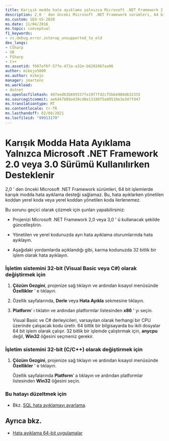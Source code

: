 ```yaml
---
title: Karışık modda hata ayıklama yalnızca Microsoft .NET Framework 2,0 veya 3,0 ' i kullanırken desteklenir | Microsoft Docs
description: 2,0 ' den önceki Microsoft .NET Framework sürümleri, 64 bit işlemlerde karışık modda hata ayıklama desteği sağlamaz. Geçici çözümler için bu makaleye bakın.
ms.custom: SEO-VS-2020
ms.date: 11/04/2016
ms.topic: conceptual
f1_keywords:
- vs.debug.error.interop_unsupported_to_old
dev_langs:
- CSharp
- VB
- FSharp
- C++
ms.assetid: f607af6f-57fe-472a-a32e-b6202067aa96
author: mikejo5000
ms.author: mikejo
manager: jmartens
ms.workload:
- dotnet
ms.openlocfilehash: 497eed63b695557fe19f7fd2cf5bb4900d632355
ms.sourcegitcommit: ae6d47b09a439cd0e13180f5e89510e3e347fd47
ms.translationtype: MT
ms.contentlocale: tr-TR
ms.lasthandoff: 02/08/2021
ms.locfileid: "99913179"
---
```

# <a name="mixed-mode-debugging-is-only-supported-when-using-microsoft-net-framework-20-or-30"></a>Karışık Modda Hata Ayıklama Yalnızca Microsoft .NET Framework 2.0 veya 3.0 Sürümü Kullanılırken Desteklenir
2,0 ' den önceki Microsoft .NET Framework sürümleri, 64 bit işlemlerde karışık modda hata ayıklama desteği sağlamaz. Bu, hata ayıklarken yönetilen koddan yerel koda veya yerel koddan yönetilen koda ilerlenemez.

 Bu sorunu geçici olarak çözmek için şunları yapabilirsiniz:

- Projenizi Microsoft .NET Framework 2,0 veya 3,0 ' ü kullanacak şekilde güncelleştirin.

- Yönetilen ve yerel kodunuzda ayrı hata ayıklama oturumlarında hata ayıklayın.

- Aşağıdaki yordamlarda açıklandığı gibi, karma kodunuzda 32 bitlik bir işlem olarak hata ayıklayın.

### <a name="to-change-the-operating-system-to-32-bit-visual-basic-or-c"></a>İşletim sistemini 32-bit (Visual Basic veya C#) olarak değiştirmek için

1. **Çözüm Gezgini**, projenize sağ tıklayın ve ardından kısayol menüsünde **Özellikler** ' e tıklayın.

2. Özellik sayfalarında, **Derle** veya **Hata Ayıkla** sekmesine tıklayın.

3. **Platform**' ı tıklatın ve ardından platformlar listesinden **x86** ' yı seçin.

     Visual Basic ve C# derleyicileri, varsayılan olarak herhangi bir CPU üzerinde çalışacak kodu üretir. 64 bitlik bir bilgisayarda bu ikili dosyalar 64 bit işlem olarak çalışır. 32 bitlik bir işlemde çalıştırmak için, **anycpu** değil, **Win32** öğesini seçmeniz gerekir.

### <a name="to-change-the-operating-system-to-32-bit-cc"></a>İşletim sistemini 32-bit (C/C++) olarak değiştirmek için

1. **Çözüm Gezgini**, projenize sağ tıklayın ve ardından kısayol menüsünde **Özellikler** ' e tıklayın.

     Özellik sayfalarında **Platform**' a tıklayın ve ardından platformlar listesinden **Win32** öğesini seçin.

### <a name="to-correct-this-error"></a>Bu hatayı düzeltmek için

- Bkz. [SQL hata ayıklamayı ayarlama](/previous-versions/visualstudio/visual-studio-2010/s4sszxst(v=vs.100)).

## <a name="see-also"></a>Ayrıca bkz.
- [Hata ayıklama 64-bit uygulamalar](../debugger/debug-64-bit-applications.md)
